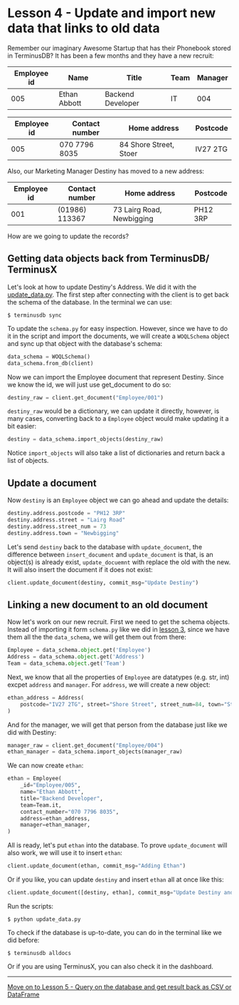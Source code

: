 # Lesson 4 - Update and import new data that links to old data

Remember our imaginary Awesome Startup that has their Phonebook stored in TerminusDB? It has been a few months and they have a new recruit:

| Employee id | Name           | Title               | Team        | Manager     |
| ----------- | -------------- | ------------------- | ----------- | ----------- |
| 005         | Ethan Abbott   | Backend Developer   | IT          | 004         |

| Employee id | Contact number  | Home address                  | Postcode |
| ----------- | --------------- | ----------------------------- | -------- |
| 005         | 070 7796 8035   | 84 Shore Street, Stoer        | IV27 2TG |

Also, our Marketing Manager Destiny has moved to a new address:

| Employee id | Contact number  | Home address                  | Postcode |
| ----------- | --------------- | ----------------------------- | -------- |
| 001         | (01986) 113367  | 73 Lairg Road, Newbigging     | PH12 3RP |

How are we going to update the records?

## Getting data objects back from TerminusDB/ TerminusX

Let's look at how to update Destiny's Address. We did it with the [update_data.py](update_data.py). The first step after connecting with the client is to get back the schema of the database. In the terminal we can use:

`$ terminusdb sync`

To update the `schema.py` for easy inspection. However, since we have to do it in the script and import the documents, we will create a `WOQLSchema` object and sync up that object with the database's schema:

```python
data_schema = WOQLSchema()
data_schema.from_db(client)
```

Now we can import the Employee document that represent Destiny. Since we know the id, we will just use get_document to do so:

```python
destiny_raw = client.get_document("Employee/001")
```

`destiny_raw` would be a dictionary, we can update it directly, however, is many cases, converting back to a `Employee` object would make updating it a bit easier:

```python
destiny = data_schema.import_objects(destiny_raw)
```

Notice `import_objects` will also take a list of dictionaries and return back a list of objects.

## Update a document

Now `destiny` is an `Employee` object we can go ahead and update the details:

```python
destiny.address.postcode = "PH12 3RP"
destiny.address.street = "Lairg Road"
destiny.address.street_num = 73
destiny.address.town = "Newbigging"
```

Let's send `destiny` back to the database with `update_document`, the difference between `insert_document` and `update_document` is that, is an object(s) is already exist, `update_docuemnt` with replace the old with the new. It will also insert the document if it does not exist:

```python
client.update_document(destiny, commit_msg="Update Destiny")
```

## Linking a new document to an old document

Now let's work on our new recruit. First we need to get the schema objects. Instead of importing it form `schema.py` like we did in [lesson 3](lesson_3.md), since we have them all the the `data_schema`, we will get them out from there:

```python
Employee = data_schema.object.get('Employee')
Address = data_schema.object.get('Address')
Team = data_schema.object.get('Team')
```

Next, we know that all the properties of `Employee` are datatypes (e.g. str, int) excpet `address` and `manager`. For `address`, we will create a new object:

```python
ethan_address = Address(
    postcode="IV27 2TG", street="Shore Street", street_num=84, town="Stoer"
)
```

And for the manager, we will get that person from the database just like we did with Destiny:

```python
manager_raw = client.get_document("Employee/004")
ethan_manager = data_schema.import_objects(manager_raw)
```

We can now create `ethan`:

```python
ethan = Employee(
    _id="Employee/005",
    name="Ethan Abbott",
    title="Backend Developer",
    team=Team.it,
    contact_number="070 7796 8035",
    address=ethan_address,
    manager=ethan_manager,
)
```

All is ready, let's put `ethan` into the database. To prove `update_document` will also work, we will use it to insert `ethan`:

```python
client.update_document(ethan, commit_msg="Adding Ethan")
```

Or if you like, you can update `destiny` and insert `ethan` all at once like this:

```python
client.update_document([destiny, ethan], commit_msg="Update Destiny and adding Ethan")
```

Run the scripts:

`$ python update_data.py`

To check if the database is up-to-date, you can do in the terminal like we did before:

`$ terminusdb alldocs`

Or if you are using TerminusX, you can also check it in the dashboard.

---

[Move on to Lesson 5 - Query on the database and get result back as CSV or DataFrame](lesson_5.md)
